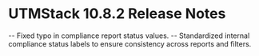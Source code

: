 # UTMStack 10.8.2 Release Notes

-- Fixed typo in compliance report status values.
-- Standardized internal compliance status labels to ensure consistency across reports and filters.